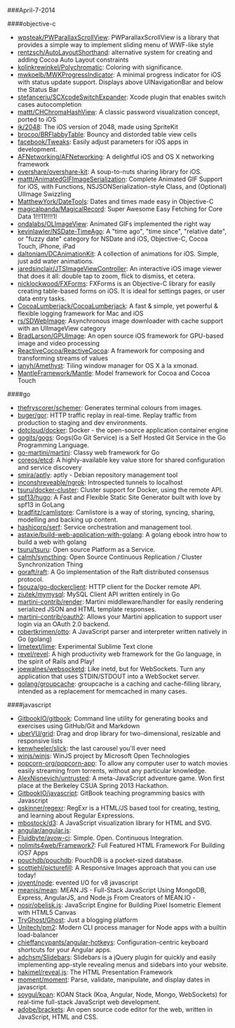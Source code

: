 ###April-7-2014

####objective-c
* [wpsteak/PWParallaxScrollView](https://github.com/wpsteak/PWParallaxScrollView): PWParallaxScrollView is a library that provides a simple way to implement sliding menu of WWF-like style
* [rentzsch/AutoLayoutShorthand](https://github.com/rentzsch/AutoLayoutShorthand): alternative system for creating and adding Cocoa Auto Layout constraints
* [kolinkrewinkel/Polychromatic](https://github.com/kolinkrewinkel/Polychromatic): Coloring with significance.
* [mwkoelb/MWKProgressIndicator](https://github.com/mwkoelb/MWKProgressIndicator): A minimal progress indicator for iOS with status update support. Displays above UINavigationBar and below the Status Bar
* [stefanceriu/SCXcodeSwitchExpander](https://github.com/stefanceriu/SCXcodeSwitchExpander): Xcode plugin that enables switch cases autocompletion
* [mattt/CHChromaHashView](https://github.com/mattt/CHChromaHashView): A classic password visualization concept, ported to iOS
* [ik/2048](https://github.com/ik/2048): The iOS version of 2048, made using SpriteKit
* [brocoo/BRFlabbyTable](https://github.com/brocoo/BRFlabbyTable): Bouncy and distorded table view cells
* [facebook/Tweaks](https://github.com/facebook/Tweaks): Easily adjust parameters for iOS apps in development.
* [AFNetworking/AFNetworking](https://github.com/AFNetworking/AFNetworking): A delightful iOS and OS X networking framework
* [overshare/overshare-kit](https://github.com/overshare/overshare-kit): A soup-to-nuts sharing library for iOS.
* [mattt/AnimatedGIFImageSerialization](https://github.com/mattt/AnimatedGIFImageSerialization): Complete Animated GIF Support for iOS, with Functions, NSJSONSerialization-style Class, and (Optional) UIImage Swizzling
* [MatthewYork/DateTools](https://github.com/MatthewYork/DateTools): Dates and times made easy in Objective-C
* [magicalpanda/MagicalRecord](https://github.com/magicalpanda/MagicalRecord): Super Awesome Easy Fetching for Core Data 1!!!11!!!!1!
* [ondalabs/OLImageView](https://github.com/ondalabs/OLImageView): Animated GIFs implemented the right way
* [kevinlawler/NSDate-TimeAgo](https://github.com/kevinlawler/NSDate-TimeAgo): A "time ago", "time since", "relative date", or "fuzzy date" category for NSDate and iOS, Objective-C, Cocoa Touch, iPhone, iPad
* [daltoniam/DCAnimationKit](https://github.com/daltoniam/DCAnimationKit): A collection of animations for iOS. Simple, just add water animations.
* [jaredsinclair/JTSImageViewController](https://github.com/jaredsinclair/JTSImageViewController): An interactive iOS image viewer that does it all: double tap to zoom, flick to dismiss, et cetera.
* [nicklockwood/FXForms](https://github.com/nicklockwood/FXForms):  FXForms is an Objective-C library for easily creating table-based forms on iOS. It is ideal for settings pages, or user data entry tasks.
* [CocoaLumberjack/CocoaLumberjack](https://github.com/CocoaLumberjack/CocoaLumberjack): A fast & simple, yet powerful & flexible logging framework for Mac and iOS
* [rs/SDWebImage](https://github.com/rs/SDWebImage): Asynchronous image downloader with cache support with an UIImageView category
* [BradLarson/GPUImage](https://github.com/BradLarson/GPUImage): An open source iOS framework for GPU-based image and video processing
* [ReactiveCocoa/ReactiveCocoa](https://github.com/ReactiveCocoa/ReactiveCocoa): A framework for composing and transforming streams of values
* [ianyh/Amethyst](https://github.com/ianyh/Amethyst): Tiling window manager for OS X à la xmonad.
* [MantleFramework/Mantle](https://github.com/MantleFramework/Mantle): Model framework for Cocoa and Cocoa Touch

####go
* [thefryscorer/schemer](https://github.com/thefryscorer/schemer): Generates terminal colours from images.
* [buger/gor](https://github.com/buger/gor): HTTP traffic replay in real-time. Replay traffic from production to staging and dev environments.  
* [dotcloud/docker](https://github.com/dotcloud/docker): Docker - the open-source application container engine
* [gogits/gogs](https://github.com/gogits/gogs): Gogs(Go Git Service) is a Self Hosted Git Service in the Go Programming Language.
* [go-martini/martini](https://github.com/go-martini/martini): Classy web framework for Go
* [coreos/etcd](https://github.com/coreos/etcd): A highly-available key value store for shared configuration and service discovery
* [smira/aptly](https://github.com/smira/aptly): aptly - Debian repository management tool
* [inconshreveable/ngrok](https://github.com/inconshreveable/ngrok): Introspected tunnels to localhost
* [tsuru/docker-cluster](https://github.com/tsuru/docker-cluster): Cluster support for Docker,  using the remote API.
* [spf13/hugo](https://github.com/spf13/hugo): A Fast and Flexible Static Site Generator built with love by spf13 in GoLang
* [bradfitz/camlistore](https://github.com/bradfitz/camlistore): Camlistore is a way of storing, syncing, sharing, modelling and backing up content.
* [hashicorp/serf](https://github.com/hashicorp/serf): Service orchestration and management tool.
* [astaxie/build-web-application-with-golang](https://github.com/astaxie/build-web-application-with-golang): A golang ebook intro how to build a web with golang
* [tsuru/tsuru](https://github.com/tsuru/tsuru): Open source Platform as a Service.
* [calmh/syncthing](https://github.com/calmh/syncthing): Open Source Continuous Replication / Cluster Synchronization Thing
* [goraft/raft](https://github.com/goraft/raft): A Go implementation of the Raft distributed consensus protocol.
* [fsouza/go-dockerclient](https://github.com/fsouza/go-dockerclient): HTTP client for the Docker remote API.
* [ziutek/mymysql](https://github.com/ziutek/mymysql): MySQL Client API written entirely in Go
* [martini-contrib/render](https://github.com/martini-contrib/render): Martini middleware/handler for easily rendering serialized JSON and HTML template responses.
* [martini-contrib/oauth2](https://github.com/martini-contrib/oauth2): Allows your Martini application to support user login via an OAuth 2.0 backend.
* [robertkrimen/otto](https://github.com/robertkrimen/otto): A JavaScript parser and interpreter written natively in Go (golang)
* [limetext/lime](https://github.com/limetext/lime): Experimental Sublime Text clone
* [revel/revel](https://github.com/revel/revel): A high productivity web framework for the Go language, in the spirit of Rails and Play!
* [joewalnes/websocketd](https://github.com/joewalnes/websocketd): Like inetd, but for WebSockets. Turn any application that uses STDIN/STDOUT into a WebSocket server.
* [golang/groupcache](https://github.com/golang/groupcache): groupcache is a caching and cache-filling library, intended as a replacement for memcached in many cases.

####javascript
* [GitbookIO/gitbook](https://github.com/GitbookIO/gitbook): Command line utility for generating books and exercises using GitHub/Git and Markdown
* [uberVU/grid](https://github.com/uberVU/grid): Drag and drop library for two-dimensional, resizable and responsive lists
* [kenwheeler/slick](https://github.com/kenwheeler/slick): the last carousel you'll ever need
* [winjs/winjs](https://github.com/winjs/winjs): WinJS project by Microsoft Open Technologies
* [popcorn-org/popcorn-app](https://github.com/popcorn-org/popcorn-app): To allow any computer user to watch movies easily streaming from torrents, without any particular knowledge.
* [AlexNisnevich/untrusted](https://github.com/AlexNisnevich/untrusted): A meta-JavaScript adventure game. Won first place at the Berkeley CSUA Spring 2013 Hackathon.
* [GitbookIO/javascript](https://github.com/GitbookIO/javascript): GitBook teaching programming basics with Javascript
* [gskinner/regexr](https://github.com/gskinner/regexr): RegExr is a HTML/JS based tool for creating, testing, and learning about Regular Expressions.
* [mbostock/d3](https://github.com/mbostock/d3): A JavaScript visualization library for HTML and SVG.
* [angular/angular.js](https://github.com/angular/angular.js): 
* [Fluidbyte/avow-ci](https://github.com/Fluidbyte/avow-ci): Simple. Open. Continuous Integration.
* [nolimits4web/Framework7](https://github.com/nolimits4web/Framework7): Full Featured HTML Framework For Building iOS7 Apps
* [pouchdb/pouchdb](https://github.com/pouchdb/pouchdb): PouchDB is a pocket-sized database.
* [scottjehl/picturefill](https://github.com/scottjehl/picturefill): A Responsive Images approach that you can use today!
* [joyent/node](https://github.com/joyent/node): evented I/O for v8 javascript
* [meanjs/mean](https://github.com/meanjs/mean): MEAN.JS - Full-Stack JavaScript Using MongoDB, Express, AngularJS, and Node.js From Creators of MEAN.IO - 
* [nosir/obelisk.js](https://github.com/nosir/obelisk.js): JavaScript Engine for Building Pixel Isometric Element with HTML5 Canvas
* [TryGhost/Ghost](https://github.com/TryGhost/Ghost): Just a blogging platform
* [Unitech/pm2](https://github.com/Unitech/pm2): Modern CLI process manager for Node apps with a builtin load-balancer
* [chieffancypants/angular-hotkeys](https://github.com/chieffancypants/angular-hotkeys): Configuration-centric keyboard shortcuts for your Angular apps.    
* [adchsm/Slidebars](https://github.com/adchsm/Slidebars): Slidebars is a jQuery plugin for quickly and easily implementing app-style revealing menus and sidebars into your website.
* [hakimel/reveal.js](https://github.com/hakimel/reveal.js): The HTML Presentation Framework
* [moment/moment](https://github.com/moment/moment): Parse, validate, manipulate, and display dates in javascript.
* [soygul/koan](https://github.com/soygul/koan): KOAN Stack (Koa, Angular, Node, Mongo, WebSockets) for real-time full-stack JavaScript web development.
* [adobe/brackets](https://github.com/adobe/brackets): An open source code editor for the web, written in JavaScript, HTML and CSS.
